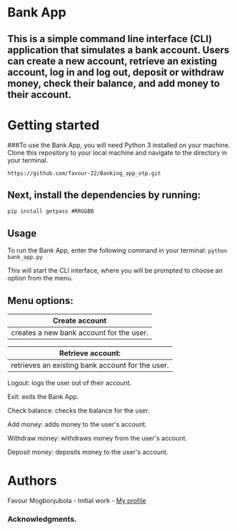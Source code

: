 # Bank App

## This is a simple command line interface (CLI) application that simulates a bank account. Users can create a new account, retrieve an existing account, log in and log out, deposit or withdraw money, check their balance, and add money to their account.

# Getting started
 ###To use the Bank App, you will need Python 3 installed on your machine. Clone this repository to your local machine and navigate to the directory in your terminal.
 
 
```https://github.com/favour-22/Banking_app_otp.git```

## Next, install the dependencies by running:
```pip install getpass #RRGGBB```

## Usage
To run the Bank App, enter the following command in your terminal:
```python bank_app.py```


This will start the CLI interface, where you will be prompted to choose an option from the menu.

## Menu options:
|Create account|  
|--------------|
|creates a new bank account for the user.|

|Retrieve account:|  
|-----------------|
| retrieves an existing bank account for the user.|




Logout: logs the user out of their account.

Exit: exits the Bank App.

Check balance: checks the balance for the user.

Add money: adds money to the user's account.

Withdraw money: withdraws money from the user's account.

Deposit money: deposits money to the user's account.



# Authors
Favour Mogbonjubola  - Initial work - [My profile ](https://github.com/favour-22/Banking_app_otp)


### Acknowledgments.


